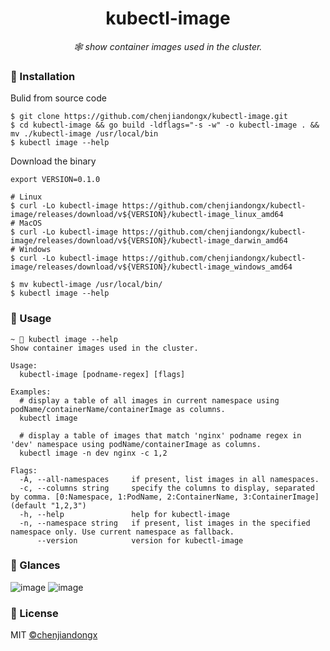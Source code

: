 <h1 align="center">kubectl-image</h1>

<p align="center">
  <em>🕸 show container images used in the cluster.</em>
</p>

### 🔰 Installation

Bulid from source code
```shell
$ git clone https://github.com/chenjiandongx/kubectl-image.git
$ cd kubectl-image && go build -ldflags="-s -w" -o kubectl-image . && mv ./kubectl-image /usr/local/bin
$ kubectl image --help
```

Download the binary
```shell
export VERSION=0.1.0

# Linux
$ curl -Lo kubectl-image https://github.com/chenjiandongx/kubectl-image/releases/download/v${VERSION}/kubectl-image_linux_amd64
# MacOS
$ curl -Lo kubectl-image https://github.com/chenjiandongx/kubectl-image/releases/download/v${VERSION}/kubectl-image_darwin_amd64
# Windows
$ curl -Lo kubectl-image https://github.com/chenjiandongx/kubectl-image/releases/download/v${VERSION}/kubectl-image_windows_amd64

$ mv kubectl-image /usr/local/bin/
$ kubectl image --help
```

### 📝 Usage

```shell
~ 🐶 kubectl image --help
Show container images used in the cluster.

Usage:
  kubectl-image [podname-regex] [flags]

Examples:
  # display a table of all images in current namespace using podName/containerName/containerImage as columns.
  kubectl image

  # display a table of images that match 'nginx' podname regex in 'dev' namespace using podName/containerImage as columns.
  kubectl image -n dev nginx -c 1,2

Flags:
  -A, --all-namespaces     if present, list images in all namespaces.
  -c, --columns string     specify the columns to display, separated by comma. [0:Namespace, 1:PodName, 2:ContainerName, 3:ContainerImage] (default "1,2,3")
  -h, --help               help for kubectl-image
  -n, --namespace string   if present, list images in the specified namespace only. Use current namespace as fallback.
      --version            version for kubectl-image
```

### 🔖 Glances

![image](https://user-images.githubusercontent.com/19553554/74601790-d54f6980-50dc-11ea-90d6-004650d5ed2f.jpg)
![image](https://user-images.githubusercontent.com/19553554/74601792-de403b00-50dc-11ea-9a26-a354668b8195.jpg)

### 📃 License

MIT [©chenjiandongx](https://github.com/chenjiandongx)
